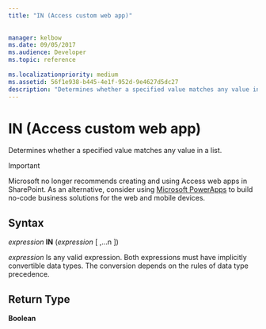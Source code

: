 ```yaml
---
title: "IN (Access custom web app)"
 
 
manager: kelbow
ms.date: 09/05/2017
ms.audience: Developer
ms.topic: reference
  
ms.localizationpriority: medium
ms.assetid: 56f1e938-b445-4e1f-952d-9e4627d5dc27
description: "Determines whether a specified value matches any value in a list."
---
```


# IN (Access custom web app)

Determines whether a specified value matches any value in a list.
  
> [!IMPORTANT]
> Microsoft no longer recommends creating and using Access web apps in SharePoint. As an alternative, consider using [Microsoft PowerApps](https://powerapps.microsoft.com/en-us/) to build no-code business solutions for the web and mobile devices. 
  
## Syntax

 *expression* **IN** (*expression*  [ ,...n ]) 
  
 *expression*  Is any valid expression. Both expressions must have implicitly convertible data types. The conversion depends on the rules of data type precedence. 
  
## Return Type

 **Boolean**
  

